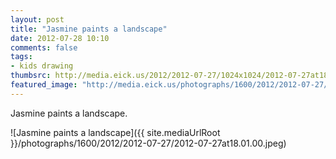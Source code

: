 ```yaml
---
layout: post
title: "Jasmine paints a landscape"
date: 2012-07-28 10:10
comments: false
tags: 
- kids drawing
thumbsrc: http://media.eick.us/2012/2012-07-27/1024x1024/2012-07-27at18.01.00.jpeg
featured_image: "http://media.eick.us/photographs/1600/2012/2012-07-27/2012-07-27at18.01.00.jpeg"
---
```

Jasmine paints a landscape.

![Jasmine paints a landscape]({{ site.mediaUrlRoot }}/photographs/1600/2012/2012-07-27/2012-07-27at18.01.00.jpeg)


